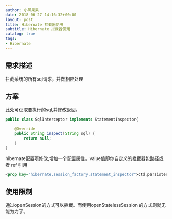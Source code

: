 ```yaml
---
author: 小风果果
date: 2018-06-27 14:16:32+00:00
layout: post
title: Hibernate 拦截器使用
subtitle: Hibernate 拦截器使用
catalog: true
tags:
- Hibernate
---
```


## 需求描述

拦截系统的所有sql请求，并做相应处理

## 方案

此处可获取要执行的sql,并修改返回。

```java
public class SqlInterceptor implements StatementInspector{

    @Override
    public String inspect(String sql) {
        return null;
    }
}
```

hibernate配置项修改,增加一个配置属性，value值即你自定义的拦截器包路径或者 ref 引用

```xml
<prop key="hibernate.session_factory.statement_inspector">ctd.persistence.SqlInterceptor</prop>
```

## 使用限制

通过openSession的方式可以拦截。而使用openStatelessSession 的方式则就无能为力了。